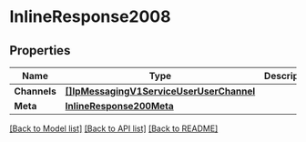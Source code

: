 # InlineResponse2008

## Properties

Name | Type | Description | Notes
------------ | ------------- | ------------- | -------------
**Channels** | [**[]IpMessagingV1ServiceUserUserChannel**](ip_messaging.v1.service.user.user_channel.md) |  | [optional] 
**Meta** | [**InlineResponse200Meta**](inline_response_200_meta.md) |  | [optional] 

[[Back to Model list]](../README.md#documentation-for-models) [[Back to API list]](../README.md#documentation-for-api-endpoints) [[Back to README]](../README.md)


